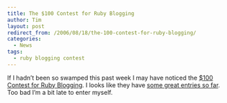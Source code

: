```yaml
---
title: The $100 Contest for Ruby Blogging
author: Tim
layout: post
redirect_from: /2006/08/18/the-100-contest-for-ruby-blogging/
categories:
  - News
tags:
  - ruby blogging contest
---
```

If I hadn&#8217;t been so swamped this past week I may have noticed the [$100 Contest for Ruby Blogging][1]. I looks like they have [some great entries so far][2]. Too bad I&#8217;m a bit late to enter myself.

 [1]: http://www.rubyinside.com/win-100-by-blogging-about-ruby-or-rails-this-week-184.html
 [2]: http://www.rubyinside.com/16-great-ruby-articles-and-resources-in-the-100-contest-so-far-197.html
